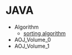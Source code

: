 JAVA
====
- Algorithm
	- [sorting algorithm](Algorithm/src/algorithm/SortingAlgorithm.md)
- AOJ_Volume_0
- AOJ_Volume_1